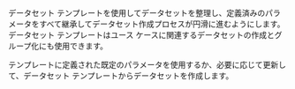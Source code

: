 データセット テンプレートを使用してデータセットを整理し、定義済みのパラメータをすべて継承してデータセット作成プロセスが円滑に進むようにします。データセット テンプレートはユース ケースに関連するデータセットの作成とグループ化にも使用できます。

テンプレートに定義された既定のパラメータを使用するか、必要に応じて更新して、データセット テンプレートからデータセットを作成します。

